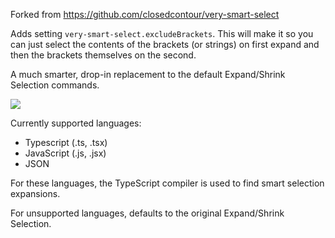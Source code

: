 Forked from https://github.com/closedcontour/very-smart-select

Adds setting `very-smart-select.excludeBrackets`. This will make it so you can just select the contents of the brackets (or strings) on first expand and then the brackets themselves on the second.

A much smarter, drop-in replacement to the default Expand/Shrink Selection commands.

![](https://raw.githubusercontent.com/tgreen7/very-smart-select/master/image/very-smart-select.gif)

Currently supported languages:

- Typescript (.ts, .tsx)
- JavaScript (.js, .jsx)
- JSON

For these languages, the TypeScript compiler is used to find smart selection expansions.

For unsupported languages, defaults to the original Expand/Shrink Selection.
